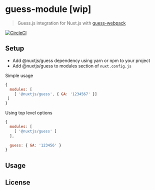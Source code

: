 # guess-module [wip]

> Guess.js integration for Nuxt.js with [guess-webpack](https://www.npmjs.com/package/guess-webpack)

[![CircleCI](https://circleci.com/gh/daliborgogic/guess-module.svg?style=svg)](https://circleci.com/gh/daliborgogic/guess-module)

## Setup

- Add @nuxtjs/guess dependency using yarn or npm to your project
- Add @nuxtjs/guess to modules section of ```nuxt.config.js```

Simple usage

```javascript
{
  modules: [
    [ '@nuxtjs/guess', { GA: '1234567' }]
 ]
}
```

Using top level options

```javascript
{
  modules: [
    [ '@nuxtjs/guess' ]
  ],
 
  guess: { GA: '123456' }
}
```

## Usage

## License
